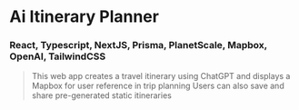 # Ai Itinerary Planner

### React, Typescript, NextJS, Prisma, PlanetScale, Mapbox, OpenAI, TailwindCSS

> This web app creates a travel itinerary using ChatGPT and displays a Mapbox
  for user reference in trip planning
> Users can also save and share pre-generated static itineraries 
